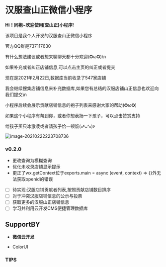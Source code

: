 # 汉服查山正微信小程序
**Hi！同袍~欢迎使用[查山正]小程序!**

该项目是我个人开发的汉服查山正微信小程序

官方QQ群是737117630

有什么想法建议或者想来聊聊天都十分欢迎(✪ω✪)\n

如果补充或者纠正店铺信息,可以点击主页的纠正或者提交

现在是2021年2月22日,数据库当前收录了547家店铺

我会继续搜集店铺信息来补充数据库,如果您有总结的汉服店铺山正信息也欢迎向我们提交\n

小程序后续会展示贡献店铺信息的袍子列表来感谢大家的帮助(✪ω✪)

  

如果这个小程序有帮到你，或者你想表扬一下孩子，可以点击赞赏支持

给孩子买只冰激凌或者请孩子恰一顿饭(๑❛ᴗ❛๑)۶

![image-20210222223708736](./miniprogram/images/money.jpg.jpg)
### v0.2.0
* 更改查询为模糊查询
* 优化未收录店铺显示提示
* 更正了wx.getContext位于exports.main = async (event, context) => {}外无法获取openid的错误
- [ ] ​ 待实现:汉服店铺贡献者列表,按照贡献店铺数目排序
- [ ]  对于冲突汉服店铺信息的公示与投票
- [ ]  获取更多的汉服山正店铺信息
- [ ]  学习并利用云开发CMS便捷管理数据库
## SupportBY

* **微信云开发**

* ColorUI

### TIPS

​	



